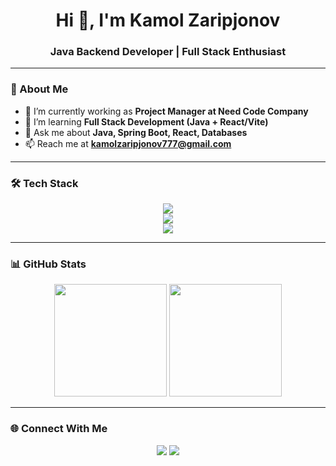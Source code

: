 <h1 align="center">Hi 👋, I'm Kamol Zaripjonov</h1>
<h3 align="center">Java Backend Developer | Full Stack Enthusiast</h3>

---

### 🚀 About Me
- 🔭 I’m currently working as **Project Manager at Need Code Company**
- 🌱 I’m learning **Full Stack Development (Java + React/Vite)**
- 💬 Ask me about **Java, Spring Boot, React, Databases**
- 📫 Reach me at **kamolzaripjonov777@gmail.com**

---

### 🛠 Tech Stack

<p align="center">
  <img src="https://skillicons.dev/icons?i=c++,python,java,spring,hibernate,maven,postgres" /><br/>
  <img src="https://skillicons.dev/icons?i=html,css,js,react,vite,tailwind,bootstrap" /><br/>
  <img src="https://skillicons.dev/icons?i=git,github,linux,vscode,idea,postman" />
</p>

---

### 📊 GitHub Stats

<p align="center">
  <img src="https://github-readme-stats.vercel.app/api?username=kamolzaripjonov&show_icons=true&theme=tokyonight" height="180px"/>
  <img src="https://github-readme-stats.vercel.app/api/top-langs/?username=kamolzaripjonov&layout=compact&theme=tokyonight" height="180px"/>
</p>

---

### 🌐 Connect With Me
<p align="center">
  <a href="https://t.me/kamolzaripjonov"><img src="https://skillicons.dev/icons?i=telegram" /></a>
  <a href="mailto:kamolzarifjonov777@gmail.com"><img src="https://skillicons.dev/icons?i=gmail" /></a>
</p>
